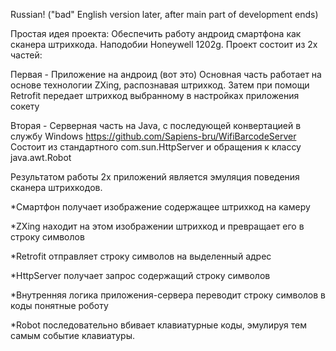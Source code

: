 Russian! ("bad" English version later, after main part of development ends)

Простая идея проекта:
Обеспечить работу андроид смартфона как сканера штрихкода. Наподобии Honeywell 1202g.
Проект состоит из 2х частей:

Первая - Приложение на андроид (вот это)
Основная часть работает на основе технологии ZXing, распознавая штрихкод. 
Затем при помощи Retrofit передает штрихкод выбранному в настройках приложения сокету

Вторая - Серверная часть на Java, с последующей конвертацией в службу Windows
https://github.com/Sapiens-bru/WifiBarcodeServer
Состоит из стандартного com.sun.HttpServer и обращения к классу java.awt.Robot

Результатом работы 2х приложений является эмуляция поведения сканера штрихкодов.

*Смартфон получает изображение содержащее штрихкод на камеру 

*ZXing находит на этом изображении штрихкод и превращает его в строку символов

*Retrofit отправляет строку символов на выделенный адрес

*HttpServer получает запрос содержащий строку символов

*Внутренняя логика приложения-сервера переводит строку символов в коды понятные роботу

*Robot последовательно вбивает клавиатурные коды, эмулируя тем самым событие клавиатуры.

